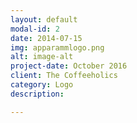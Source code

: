 ```yaml
---
layout: default
modal-id: 2
date: 2014-07-15
img: apparammlogo.png
alt: image-alt
project-date: October 2016
client: The Coffeeholics
category: Logo
description: 

---
```

